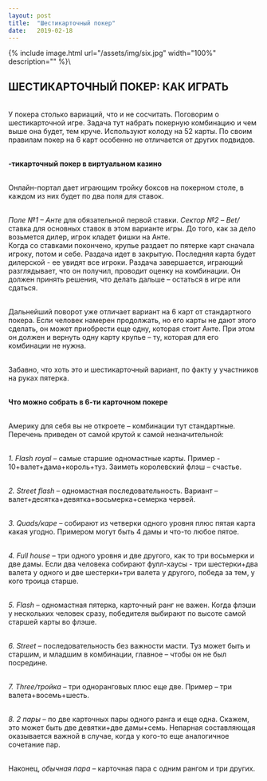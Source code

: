 ```yaml
---
layout: post
title:  "Шестикарточный покер"
date:   2019-02-18
---
```


{% include image.html url="/assets/img/six.jpg" width="100%" description="" %}\

## ШЕСТИКАРТОЧНЫЙ ПОКЕР: КАК ИГРАТЬ

<br>У покера столько вариаций, что и не сосчитать. Поговорим о шестикарточной игре. Задача тут набрать покерную комбинацию и чем выше она будет, тем круче. Используют колоду на 52 карты. По своим правилам покер на 6 карт особенно не отличается от других подвидов.

<br><strong>-тикарточный покер в виртуальном казино</strong>

<br>Онлайн-портал дает играющим тройку боксов на покерном столе, в каждом из них будет по два поля для ставок.

<br><i>Поле №1 – Анте</i> для обязательной первой ставки. <i>Сектор №2 – Bet/</i>ставка для основных ставок в этом варианте игры. До того, как за дело возьмется дилер, игрок кладет фишки на Анте. 
<br>Когда со ставками покончено, крупье раздает по пятерке карт сначала игроку, потом и себе. Раздача идет в закрытую. Последняя карта будет дилерской - ее увидят все игроки. Раздача завершается, играющий разглядывает, что он получил, проводит оценку на комбинации. Он должен принять решения, что делать дальше – остаться в игре или сдаться.

<br>Дальнейший поворот уже отличает вариант на 6 карт от стандартного покера. Если человек намерен продолжать, но его карты не дают этого сделать, он может приобрести еще одну, которая стоит Анте. При этом он должен и вернуть одну карту крупье – ту, которая для его комбинации не нужна.

<br>Забавно, что хоть это и шестикарточный вариант, по факту у участников на руках пятерка.

<br><strong>Что можно собрать в 6-ти карточном покере</strong>

<br>Америку для себя вы не откроете – комбинации тут стандартные. Перечень приведен от самой крутой к самой незначительной:

<br><i>1.	Flash royal</i> – самые старшие одномастные карты. Пример - 10+валет+дама+король+туз. Заиметь королевский флэш – счастье.

<br><i>2.	Street flash</i> – одномастная последовательность. Вариант – валет+десятка+девятка+восьмерка+семерка червей.

<br><i>3.	Quads/каре</i> – собирают из четверки одного уровня плюс пятая карта какая угодно. Примером могут быть 4 дамы и что-то любое пятое.

<br><i>4.	Full house</i> – три одного уровня и две другого, как то три восьмерки и две дамы. Если два человека собирают фулл-хаусы - три шестерки+два валета у одного и две шестерки+три валета у другого, победа за тем, у кого троица старше.

<br><i>5.	Flash</i> – одномастная пятерка, карточный ранг не важен. Когда флэши у нескольких человек сразу, победителя выбирают по высоте самой старшей карты во флэше.

<br><i>6.	Street</i> – последовательность без важности масти. Туз может быть и старшим, и младшим в комбинации, главное – чтобы он не был посредине.

<br><i>7.	Three/тройка </i>– три одноранговых плюс еще две. Пример – три валета+восемь+шесть.

<br><i>8.	2 пары </i>– по две карточных пары одного ранга и еще одна. Скажем, это может быть две девятки+две дамы+семь. Непарная составляющая оказывается важной в случае, когда у кого-то еще аналогичное сочетание пар.

<br>Наконец, <i>обычная пара</i> – карточная пара с одним рангом и три других.  
